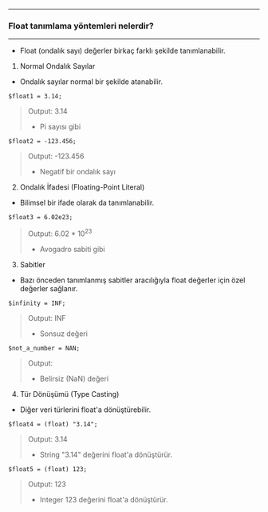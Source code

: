 ***
### Float tanımlama yöntemleri nelerdir?
***
+ Float (ondalık sayı) değerler birkaç farklı şekilde tanımlanabilir.

1. Normal Ondalık Sayılar
  - Ondalık sayılar normal bir şekilde atanabilir.
~~~~~~~
$float1 = 3.14;
~~~~~~~
> Output: 3.14
> + Pi sayısı gibi

~~~~~~~
$float2 = -123.456;
~~~~~~~
> Output: -123.456
> +  Negatif bir ondalık sayı

2. Ondalık İfadesi (Floating-Point Literal)
  - Bilimsel bir ifade olarak da tanımlanabilir.
~~~~~~~
$float3 = 6.02e23;
~~~~~~~
> Output: 6.02 * 10<sup>23</sup>
> + Avogadro sabiti gibi

3. Sabitler
  - Bazı önceden tanımlanmış sabitler aracılığıyla float değerler için özel değerler sağlanır.
~~~~~~~
$infinity = INF;
~~~~~~~
> Output: INF
> + Sonsuz değeri

~~~~~~~
$not_a_number = NAN;
~~~~~~~
> Output:
> + Belirsiz (NaN) değeri

4. Tür Dönüşümü (Type Casting)
  - Diğer veri türlerini float'a dönüştürebilir.
~~~~~~~
$float4 = (float) "3.14";
~~~~~~~
> Output: 3.14
> + String "3.14" değerini float'a dönüştürür.

~~~~~~~
$float5 = (float) 123;
~~~~~~~
> Output: 123
> + Integer 123 değerini float'a dönüştürür.
